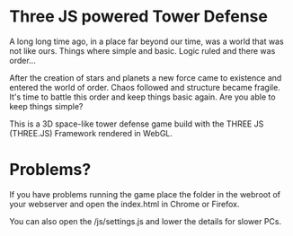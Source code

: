 Three JS powered Tower Defense
===================

A long long time ago, in a place far beyond our time, was a world that was not like ours. Things where simple and basic. Logic ruled and there was order...

After the creation of stars and planets a new force came to existence and entered the world of order. Chaos followed and structure became fragile. It's time to battle this order and keep things basic again. Are you able to keep things simple?

This is a 3D space-like tower defense game build with the THREE JS (THREE.JS) Framework rendered in WebGL.

Problems?
===================

If you have problems running the game place the folder in the webroot of your webserver and open the index.html in Chrome or Firefox.

You can also open the /js/settings.js and lower the details for slower PCs.
